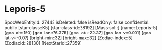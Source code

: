 ﻿---
location: [-22.37,76.375,150]
type: Station
tags:
- astro/Star

---

# Leporis-5

SpocWebEntityId: 27443
isDeleted: false
isReadOnly: false
confidential: public
[star-class::K5]
[star-class-id::28192]
[Mass-sol::]
[name::Leporis-5]
[geo-alt::150]
[geo-lon::76.375]
[geo-lat::-22.37]
[geo-lon-v::0.001]
[geo-lat-v::-0.07]
[bright-min::32]
[bright-max::32]
[Zodiac-index::5]
[ZodiacId::28130]
[NextStarId::27359]

